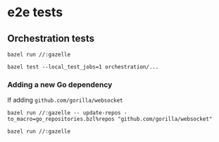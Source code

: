 # e2e tests 

## Orchestration tests

```
bazel run //:gazelle
```

```
bazel test --local_test_jobs=1 orchestration/...
```

### Adding a new Go dependency

If adding `github.com/gorilla/websocket`

```
bazel run //:gazelle -- update-repos -to_macro=go_repositories.bzl%repos "github.com/gorilla/websocket"
```

```
bazel run //:gazelle
```
